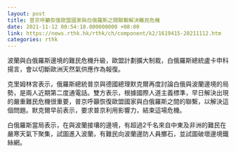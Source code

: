 ```yaml
---
layout: post
title: 普京呼籲恢復歐盟國家與白俄羅斯之間聯繫解決難民危機
date: 2021-11-12 00:54:18.000000000 +08:00
link: https://news.rthk.hk/rthk/ch/component/k2/1619415-20211112.htm
categories: rthk
---
```


波蘭與白俄羅斯邊境的難民危機升級，歐盟計劃擴大制裁，白俄羅斯總統盧卡申科揚言，會以切斷歐洲天然氣供應作為報復。

克里姆林宮表示，俄羅斯總統普京與德國總理默克爾再度討論白俄與波蘭邊境的局勢，是兩人近期第二度通電話。雙方表示，根據國際人道主義標準，早日解決出現的嚴重難民危機很重要，普京呼籲恢復歐盟國家與白俄羅斯之間的聯繫，以解決這個問題。默克爾早前表示，要求普京利用影響力，結束這場危機。

白俄羅斯當局表示，在與波蘭接壤的邊境，有超過2千名來自中東及非洲的難民在嚴寒天氣下聚集，試圖進入波蘭，有難民向波蘭邊防人員擲石，並試圖破壞邊境鐵絲網。
